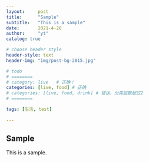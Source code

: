 ```yaml
---
layout:     post
title:      "Sample"
subtitle:   "This is a sample"
date:       2021-4-20
author:     "yt"
catalog: true

# choose header style
header-style: text
header-img: "img/post-bg-2015.jpg"

# todo
# ========
# category: live   # 正确！
categories: [live, food] # 正确
# categories: [live, food, drink] # 错误，分类层数超过2
# ========

tags: [生活, test]
    
---
```


## Sample

This is a sample.
